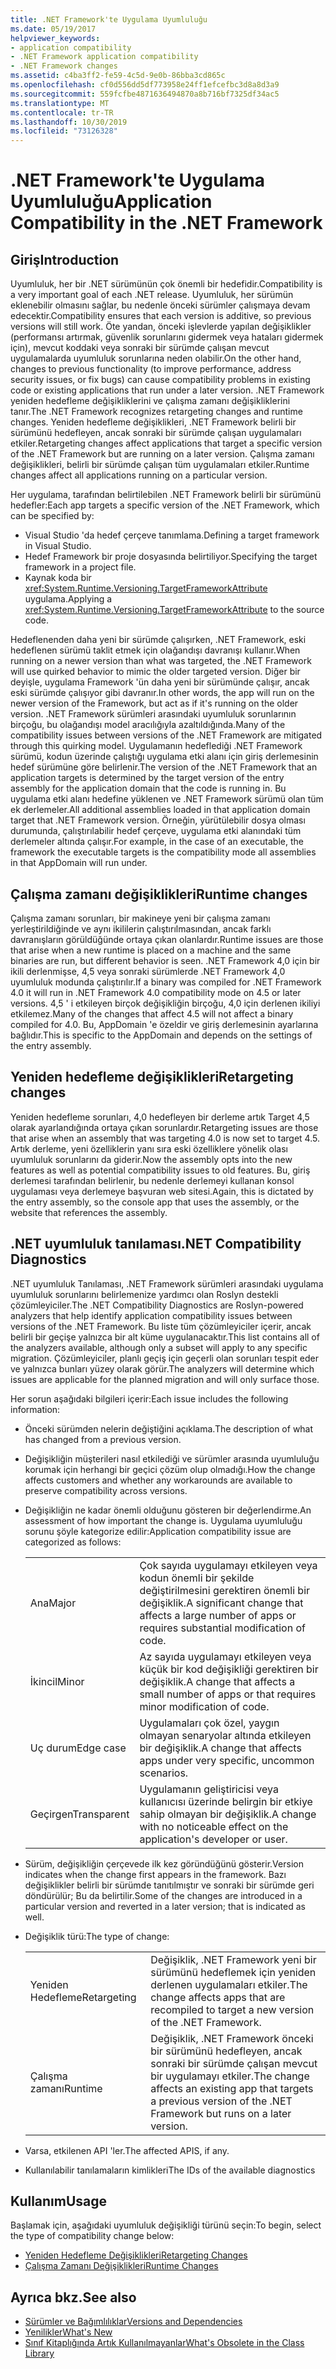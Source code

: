 ```yaml
---
title: .NET Framework'te Uygulama Uyumluluğu
ms.date: 05/19/2017
helpviewer_keywords:
- application compatibility
- .NET Framework application compatibility
- .NET Framework changes
ms.assetid: c4ba3ff2-fe59-4c5d-9e0b-86bba3cd865c
ms.openlocfilehash: cf0d556dd5df773958e24ff1efcefbc3d8a8d3a9
ms.sourcegitcommit: 559fcfbe4871636494870a8b716bf7325df34ac5
ms.translationtype: MT
ms.contentlocale: tr-TR
ms.lasthandoff: 10/30/2019
ms.locfileid: "73126328"
---
```

# <a name="application-compatibility-in-the-net-framework"></a><span data-ttu-id="a61fd-102">.NET Framework'te Uygulama Uyumluluğu</span><span class="sxs-lookup"><span data-stu-id="a61fd-102">Application Compatibility in the .NET Framework</span></span>

## <a name="introduction"></a><span data-ttu-id="a61fd-103">Giriş</span><span class="sxs-lookup"><span data-stu-id="a61fd-103">Introduction</span></span>
<span data-ttu-id="a61fd-104">Uyumluluk, her bir .NET sürümünün çok önemli bir hedefidir.</span><span class="sxs-lookup"><span data-stu-id="a61fd-104">Compatibility is a very important goal of each .NET release.</span></span> <span data-ttu-id="a61fd-105">Uyumluluk, her sürümün eklenebilir olmasını sağlar, bu nedenle önceki sürümler çalışmaya devam edecektir.</span><span class="sxs-lookup"><span data-stu-id="a61fd-105">Compatibility ensures that each version is additive, so previous versions will still work.</span></span> <span data-ttu-id="a61fd-106">Öte yandan, önceki işlevlerde yapılan değişiklikler (performansı artırmak, güvenlik sorunlarını gidermek veya hataları gidermek için), mevcut koddaki veya sonraki bir sürümde çalışan mevcut uygulamalarda uyumluluk sorunlarına neden olabilir.</span><span class="sxs-lookup"><span data-stu-id="a61fd-106">On the other hand, changes to previous functionality (to improve performance, address security issues, or fix bugs) can cause compatibility problems in existing code or existing applications that run under a later version.</span></span> <span data-ttu-id="a61fd-107">.NET Framework yeniden hedefleme değişikliklerini ve çalışma zamanı değişikliklerini tanır.</span><span class="sxs-lookup"><span data-stu-id="a61fd-107">The .NET Framework recognizes retargeting changes and runtime changes.</span></span> <span data-ttu-id="a61fd-108">Yeniden hedefleme değişiklikleri, .NET Framework belirli bir sürümünü hedefleyen, ancak sonraki bir sürümde çalışan uygulamaları etkiler.</span><span class="sxs-lookup"><span data-stu-id="a61fd-108">Retargeting changes affect applications that target a specific version of the .NET Framework but are running on a later version.</span></span> <span data-ttu-id="a61fd-109">Çalışma zamanı değişiklikleri, belirli bir sürümde çalışan tüm uygulamaları etkiler.</span><span class="sxs-lookup"><span data-stu-id="a61fd-109">Runtime changes affect all applications running on a particular version.</span></span>

<span data-ttu-id="a61fd-110">Her uygulama, tarafından belirtilebilen .NET Framework belirli bir sürümünü hedefler:</span><span class="sxs-lookup"><span data-stu-id="a61fd-110">Each app targets a specific version of the .NET Framework, which can be specified by:</span></span>

- <span data-ttu-id="a61fd-111">Visual Studio 'da hedef çerçeve tanımlama.</span><span class="sxs-lookup"><span data-stu-id="a61fd-111">Defining a target framework in Visual Studio.</span></span>
- <span data-ttu-id="a61fd-112">Hedef Framework bir proje dosyasında belirtiliyor.</span><span class="sxs-lookup"><span data-stu-id="a61fd-112">Specifying the target framework in a project file.</span></span>
- <span data-ttu-id="a61fd-113">Kaynak koda bir <xref:System.Runtime.Versioning.TargetFrameworkAttribute> uygulama.</span><span class="sxs-lookup"><span data-stu-id="a61fd-113">Applying a <xref:System.Runtime.Versioning.TargetFrameworkAttribute> to the source code.</span></span>

<span data-ttu-id="a61fd-114">Hedeflenenden daha yeni bir sürümde çalışırken, .NET Framework, eski hedeflenen sürümü taklit etmek için olağandışı davranışı kullanır.</span><span class="sxs-lookup"><span data-stu-id="a61fd-114">When running on a newer version than what was targeted, the .NET Framework will use quirked behavior to mimic the older targeted version.</span></span> <span data-ttu-id="a61fd-115">Diğer bir deyişle, uygulama Framework 'ün daha yeni bir sürümünde çalışır, ancak eski sürümde çalışıyor gibi davranır.</span><span class="sxs-lookup"><span data-stu-id="a61fd-115">In other words, the app will run on the newer version of the Framework, but act as if it's running on the older version.</span></span> <span data-ttu-id="a61fd-116">.NET Framework sürümleri arasındaki uyumluluk sorunlarının birçoğu, bu olağandışı model aracılığıyla azaltıldığında.</span><span class="sxs-lookup"><span data-stu-id="a61fd-116">Many of the compatibility issues between versions of the .NET Framework are mitigated through this quirking model.</span></span> <span data-ttu-id="a61fd-117">Uygulamanın hedeflediği .NET Framework sürümü, kodun üzerinde çalıştığı uygulama etki alanı için giriş derlemesinin hedef sürümüne göre belirlenir.</span><span class="sxs-lookup"><span data-stu-id="a61fd-117">The version of the .NET Framework that an application targets is determined by the target version of the entry assembly for the application domain that the code is running in.</span></span> <span data-ttu-id="a61fd-118">Bu uygulama etki alanı hedefine yüklenen ve .NET Framework sürümü olan tüm ek derlemeler.</span><span class="sxs-lookup"><span data-stu-id="a61fd-118">All additional assemblies loaded in that application domain target that .NET Framework version.</span></span> <span data-ttu-id="a61fd-119">Örneğin, yürütülebilir dosya olması durumunda, çalıştırılabilir hedef çerçeve, uygulama etki alanındaki tüm derlemeler altında çalışır.</span><span class="sxs-lookup"><span data-stu-id="a61fd-119">For example, in the case of an executable, the framework the executable targets is the compatibility mode all assemblies in that AppDomain will run under.</span></span>

## <a name="runtime-changes"></a><span data-ttu-id="a61fd-120">Çalışma zamanı değişiklikleri</span><span class="sxs-lookup"><span data-stu-id="a61fd-120">Runtime changes</span></span>

<span data-ttu-id="a61fd-121">Çalışma zamanı sorunları, bir makineye yeni bir çalışma zamanı yerleştirildiğinde ve aynı ikililerin çalıştırılmasından, ancak farklı davranışların görüldüğünde ortaya çıkan olanlardır.</span><span class="sxs-lookup"><span data-stu-id="a61fd-121">Runtime issues are those that arise when a new runtime is placed on a machine and the same binaries are run, but different behavior is seen.</span></span> <span data-ttu-id="a61fd-122">.NET Framework 4,0 için bir ikili derlenmişse, 4,5 veya sonraki sürümlerde .NET Framework 4,0 uyumluluk modunda çalıştırılır.</span><span class="sxs-lookup"><span data-stu-id="a61fd-122">If a binary was compiled for .NET Framework 4.0 it will run in .NET Framework 4.0 compatibility mode on 4.5 or later versions.</span></span> <span data-ttu-id="a61fd-123">4,5 ' i etkileyen birçok değişikliğin birçoğu, 4,0 için derlenen ikiliyi etkilemez.</span><span class="sxs-lookup"><span data-stu-id="a61fd-123">Many of the changes that affect 4.5 will not affect a binary compiled for 4.0.</span></span> <span data-ttu-id="a61fd-124">Bu, AppDomain 'e özeldir ve giriş derlemesinin ayarlarına bağlıdır.</span><span class="sxs-lookup"><span data-stu-id="a61fd-124">This is specific to the AppDomain and depends on the settings of the entry assembly.</span></span>

## <a name="retargeting-changes"></a><span data-ttu-id="a61fd-125">Yeniden hedefleme değişiklikleri</span><span class="sxs-lookup"><span data-stu-id="a61fd-125">Retargeting changes</span></span>

<span data-ttu-id="a61fd-126">Yeniden hedefleme sorunları, 4,0 hedefleyen bir derleme artık Target 4,5 olarak ayarlandığında ortaya çıkan sorunlardır.</span><span class="sxs-lookup"><span data-stu-id="a61fd-126">Retargeting issues are those that arise when an assembly that was targeting 4.0 is now set to target 4.5.</span></span> <span data-ttu-id="a61fd-127">Artık derleme, yeni özelliklerin yanı sıra eski özelliklere yönelik olası uyumluluk sorunlarını da giderir.</span><span class="sxs-lookup"><span data-stu-id="a61fd-127">Now the assembly opts into the new features as well as potential compatibility issues to old features.</span></span> <span data-ttu-id="a61fd-128">Bu, giriş derlemesi tarafından belirlenir, bu nedenle derlemeyi kullanan konsol uygulaması veya derlemeye başvuran web sitesi.</span><span class="sxs-lookup"><span data-stu-id="a61fd-128">Again, this is dictated by the entry assembly, so the console app that uses the assembly, or the website that references the assembly.</span></span>

## <a name="net-compatibility-diagnostics"></a><span data-ttu-id="a61fd-129">.NET uyumluluk tanılaması</span><span class="sxs-lookup"><span data-stu-id="a61fd-129">.NET Compatibility Diagnostics</span></span>

<span data-ttu-id="a61fd-130">.NET uyumluluk Tanılaması, .NET Framework sürümleri arasındaki uygulama uyumluluk sorunlarını belirlemenize yardımcı olan Roslyn destekli çözümleyiciler.</span><span class="sxs-lookup"><span data-stu-id="a61fd-130">The .NET Compatibility Diagnostics are Roslyn-powered analyzers that help identify application compatibility issues between versions of the .NET Framework.</span></span> <span data-ttu-id="a61fd-131">Bu liste tüm çözümleyiciler içerir, ancak belirli bir geçişe yalnızca bir alt küme uygulanacaktır.</span><span class="sxs-lookup"><span data-stu-id="a61fd-131">This list contains all of the analyzers available, although only a subset will apply to any specific migration.</span></span> <span data-ttu-id="a61fd-132">Çözümleyiciler, planlı geçiş için geçerli olan sorunları tespit eder ve yalnızca bunları yüzey olarak görür.</span><span class="sxs-lookup"><span data-stu-id="a61fd-132">The analyzers will determine which issues are applicable for the planned migration and will only surface those.</span></span>

<span data-ttu-id="a61fd-133">Her sorun aşağıdaki bilgileri içerir:</span><span class="sxs-lookup"><span data-stu-id="a61fd-133">Each issue includes the following information:</span></span>

- <span data-ttu-id="a61fd-134">Önceki sürümden nelerin değiştiğini açıklama.</span><span class="sxs-lookup"><span data-stu-id="a61fd-134">The description of what has changed from a previous version.</span></span>

- <span data-ttu-id="a61fd-135">Değişikliğin müşterileri nasıl etkilediği ve sürümler arasında uyumluluğu korumak için herhangi bir geçici çözüm olup olmadığı.</span><span class="sxs-lookup"><span data-stu-id="a61fd-135">How the change affects customers and whether any workarounds are available to preserve compatibility across versions.</span></span>

- <span data-ttu-id="a61fd-136">Değişikliğin ne kadar önemli olduğunu gösteren bir değerlendirme.</span><span class="sxs-lookup"><span data-stu-id="a61fd-136">An assessment of how important the change is.</span></span> <span data-ttu-id="a61fd-137">Uygulama uyumluluğu sorunu şöyle kategorize edilir:</span><span class="sxs-lookup"><span data-stu-id="a61fd-137">Application compatibility issue are categorized as follows:</span></span>

    |   |   |
    |---|---|
    |<span data-ttu-id="a61fd-138">Ana</span><span class="sxs-lookup"><span data-stu-id="a61fd-138">Major</span></span>|<span data-ttu-id="a61fd-139">Çok sayıda uygulamayı etkileyen veya kodun önemli bir şekilde değiştirilmesini gerektiren önemli bir değişiklik.</span><span class="sxs-lookup"><span data-stu-id="a61fd-139">A significant change that affects a large number of apps or requires substantial modification of code.</span></span>|
    |<span data-ttu-id="a61fd-140">İkincil</span><span class="sxs-lookup"><span data-stu-id="a61fd-140">Minor</span></span>|<span data-ttu-id="a61fd-141">Az sayıda uygulamayı etkileyen veya küçük bir kod değişikliği gerektiren bir değişiklik.</span><span class="sxs-lookup"><span data-stu-id="a61fd-141">A change that affects a small number of apps or that requires minor modification of code.</span></span>|
    |<span data-ttu-id="a61fd-142">Uç durum</span><span class="sxs-lookup"><span data-stu-id="a61fd-142">Edge case</span></span>|<span data-ttu-id="a61fd-143">Uygulamaları çok özel, yaygın olmayan senaryolar altında etkileyen bir değişiklik.</span><span class="sxs-lookup"><span data-stu-id="a61fd-143">A change that affects apps under very specific, uncommon scenarios.</span></span>|
    |<span data-ttu-id="a61fd-144">Geçirgen</span><span class="sxs-lookup"><span data-stu-id="a61fd-144">Transparent</span></span>|<span data-ttu-id="a61fd-145">Uygulamanın geliştiricisi veya kullanıcısı üzerinde belirgin bir etkiye sahip olmayan bir değişiklik.</span><span class="sxs-lookup"><span data-stu-id="a61fd-145">A change with no noticeable effect on the application's developer or user.</span></span>|

- <span data-ttu-id="a61fd-146">Sürüm, değişikliğin çerçevede ilk kez göründüğünü gösterir.</span><span class="sxs-lookup"><span data-stu-id="a61fd-146">Version indicates when the change first appears in the framework.</span></span> <span data-ttu-id="a61fd-147">Bazı değişiklikler belirli bir sürümde tanıtılmıştır ve sonraki bir sürümde geri döndürülür; Bu da belirtilir.</span><span class="sxs-lookup"><span data-stu-id="a61fd-147">Some of the changes are introduced in a particular version and reverted in a later version; that is indicated as well.</span></span>

- <span data-ttu-id="a61fd-148">Değişiklik türü:</span><span class="sxs-lookup"><span data-stu-id="a61fd-148">The type of change:</span></span>

    |   |   |
    |---|---|
    |<span data-ttu-id="a61fd-149">Yeniden Hedefleme</span><span class="sxs-lookup"><span data-stu-id="a61fd-149">Retargeting</span></span>|<span data-ttu-id="a61fd-150">Değişiklik, .NET Framework yeni bir sürümünü hedeflemek için yeniden derlenen uygulamaları etkiler.</span><span class="sxs-lookup"><span data-stu-id="a61fd-150">The change affects apps that are recompiled to target a new version of the .NET Framework.</span></span>|
    |<span data-ttu-id="a61fd-151">Çalışma zamanı</span><span class="sxs-lookup"><span data-stu-id="a61fd-151">Runtime</span></span>|<span data-ttu-id="a61fd-152">Değişiklik, .NET Framework önceki bir sürümünü hedefleyen, ancak sonraki bir sürümde çalışan mevcut bir uygulamayı etkiler.</span><span class="sxs-lookup"><span data-stu-id="a61fd-152">The change affects an existing app that targets a previous version of the .NET Framework but runs on a later version.</span></span>|

- <span data-ttu-id="a61fd-153">Varsa, etkilenen API 'ler.</span><span class="sxs-lookup"><span data-stu-id="a61fd-153">The affected APIS, if any.</span></span>

- <span data-ttu-id="a61fd-154">Kullanılabilir tanılamaların kimlikleri</span><span class="sxs-lookup"><span data-stu-id="a61fd-154">The IDs of the available diagnostics</span></span>

## <a name="usage"></a><span data-ttu-id="a61fd-155">Kullanım</span><span class="sxs-lookup"><span data-stu-id="a61fd-155">Usage</span></span>
<span data-ttu-id="a61fd-156">Başlamak için, aşağıdaki uyumluluk değişikliği türünü seçin:</span><span class="sxs-lookup"><span data-stu-id="a61fd-156">To begin, select the type of compatibility change below:</span></span>

- [<span data-ttu-id="a61fd-157">Yeniden Hedefleme Değişiklikleri</span><span class="sxs-lookup"><span data-stu-id="a61fd-157">Retargeting Changes</span></span>](./retargeting/index.md)
- [<span data-ttu-id="a61fd-158">Çalışma Zamanı Değişiklikleri</span><span class="sxs-lookup"><span data-stu-id="a61fd-158">Runtime Changes</span></span>](./runtime/index.md)

## <a name="see-also"></a><span data-ttu-id="a61fd-159">Ayrıca bkz.</span><span class="sxs-lookup"><span data-stu-id="a61fd-159">See also</span></span>

- [<span data-ttu-id="a61fd-160">Sürümler ve Bağımlılıklar</span><span class="sxs-lookup"><span data-stu-id="a61fd-160">Versions and Dependencies</span></span>](versions-and-dependencies.md)
- [<span data-ttu-id="a61fd-161">Yenilikler</span><span class="sxs-lookup"><span data-stu-id="a61fd-161">What's New</span></span>](../whats-new/index.md)
- [<span data-ttu-id="a61fd-162">Sınıf Kitaplığında Artık Kullanılmayanlar</span><span class="sxs-lookup"><span data-stu-id="a61fd-162">What's Obsolete in the Class Library</span></span>](../whats-new/whats-obsolete.md)
